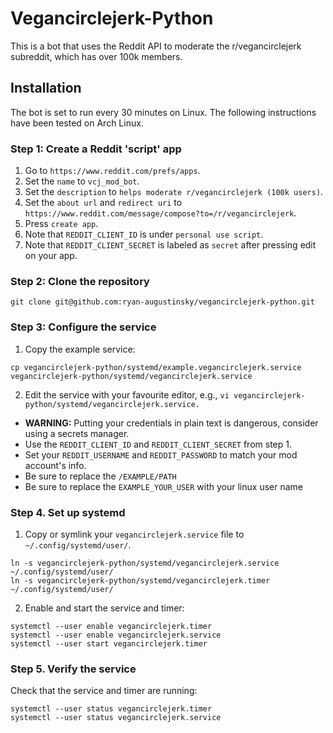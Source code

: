# Vegancirclejerk-Python

This is a bot that uses the Reddit API to moderate the r/vegancirclejerk subreddit, which has over 100k members.

## Installation

The bot is set to run every 30 minutes on Linux. The following instructions have been tested on Arch Linux.

### Step 1: Create a Reddit 'script' app

1. Go to `https://www.reddit.com/prefs/apps`.
2. Set the `name` to `vcj_mod_bot`.
3. Set the `description` to `helps moderate r/vegancirclejerk (100k users)`.
4. Set the `about url` and `redirect uri` to `https://www.reddit.com/message/compose?to=/r/vegancirclejerk`.
5. Press `create app`.
6. Note that `REDDIT_CLIENT_ID` is under `personal use script`.
7. Note that `REDDIT_CLIENT_SECRET` is labeled as `secret` after pressing edit on your app.

### Step 2: Clone the repository

```git clone git@github.com:ryan-augustinsky/vegancirclejerk-python.git```

### Step 3: Configure the service

1. Copy the example service:

```cp vegancirclejerk-python/systemd/example.vegancirclejerk.service vegancirclejerk-python/systemd/vegancirclejerk.service```

2. Edit the service with your favourite editor, e.g., ```vi vegancirclejerk-python/systemd/vegancirclejerk.service.```
- **WARNING:** Putting your credentials in plain text is dangerous, consider using a secrets manager.
- Use the `REDDIT_CLIENT_ID` and `REDDIT_CLIENT_SECRET` from step 1.
- Set your `REDDIT_USERNAME` and `REDDIT_PASSWORD` to match your mod account's info.
- Be sure to replace the `/EXAMPLE/PATH`
- Be sure to replace the `EXAMPLE_YOUR_USER` with your linux user name

### Step 4. Set up systemd

1. Copy or symlink your `vegancirclejerk.service` file to `~/.config/systemd/user/`.
```
ln -s vegancirclejerk-python/systemd/vegancirclejerk.service ~/.config/systemd/user/
ln -s vegancirclejerk-python/systemd/vegancirclejerk.timer ~/.config/systemd/user/
```

2. Enable and start the service and timer:
```
systemctl --user enable vegancirclejerk.timer
systemctl --user enable vegancirclejerk.service
systemctl --user start vegancirclejerk.timer
```

### Step 5. Verify the service

Check that the service and timer are running:

```
systemctl --user status vegancirclejerk.timer
systemctl --user status vegancirclejerk.service
```